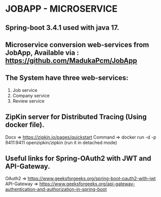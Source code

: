# JOBAPP - MICROSERVICE

## Spring-boot 3.4.1 used with java 17.

## Microservice conversion web-services from JobApp, Available via : https://github.com/MadukaPcm/JobApp

## The System have three web-services:
  1. Job service
  2. Company service
  3. Review service
  
## ZipKin server for Distributed Tracing (Using docker file).
  Docx => https://zipkin.io/pages/quickstart
  Command => docker run -d -p 9411:9411 openzipkin/zipkin (run it in detached mode)
  
## Useful links for Spring-OAuth2 with JWT and API-Gateway.
  OAuth2  => https://www.geeksforgeeks.org/spring-boot-oauth2-with-jwt 
  API-Gateway  => https://www.geeksforgeeks.org/api-gateway-authentication-and-authorization-in-spring-boot
